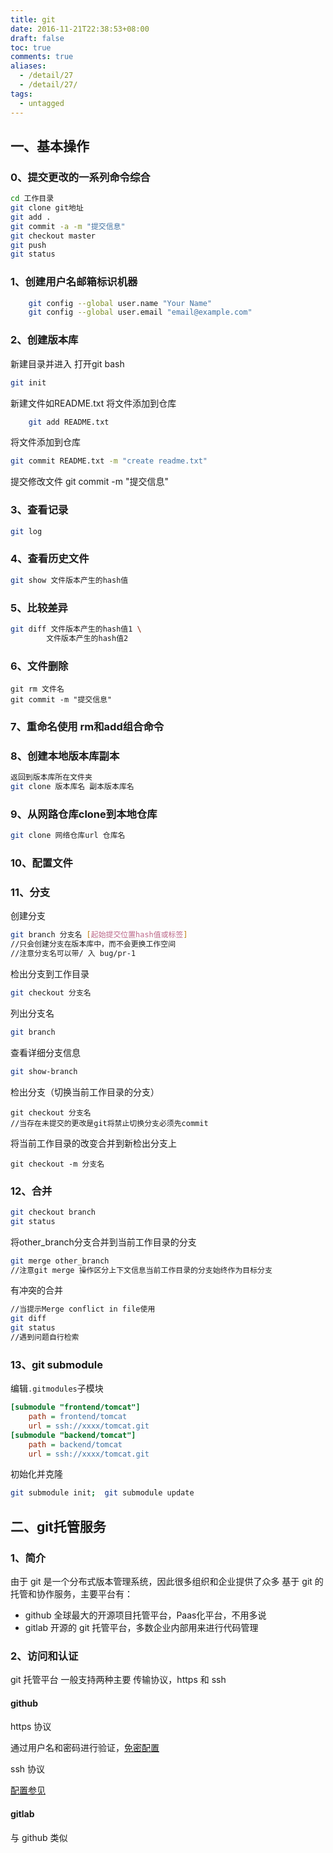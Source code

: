 ```yaml
---
title: git
date: 2016-11-21T22:38:53+08:00
draft: false
toc: true
comments: true
aliases:
  - /detail/27
  - /detail/27/
tags:
  - untagged
---
```


## 一、基本操作

### 0、提交更改的一系列命令综合

```bash
cd 工作目录
git clone git地址
git add .
git commit -a -m "提交信息"
git checkout master
git push
git status
```

### 1、创建用户名邮箱标识机器

```bash
	git config --global user.name "Your Name"
	git config --global user.email "email@example.com"
```

### 2、创建版本库

新建目录并进入
打开git bash

```bash
git init
```

新建文件如README.txt
将文件添加到仓库

```bash
	git add README.txt
```

将文件添加到仓库

```bash
git commit README.txt -m "create readme.txt"
```

提交修改文件 git commit -m "提交信息"

### 3、查看记录

```bash
git log
```

### 4、查看历史文件

```bash
git show 文件版本产生的hash值
```

### 5、比较差异

```bash
git diff 文件版本产生的hash值1 \
        文件版本产生的hash值2
```

### 6、文件删除

```
git rm 文件名
git commit -m "提交信息"
```

### 7、重命名使用 rm和add组合命令

### 8、创建本地版本库副本

```bash
返回到版本库所在文件夹
git clone 版本库名 副本版本库名
```

### 9、从网路仓库clone到本地仓库

```bash
git clone 网络仓库url 仓库名
```

### 10、配置文件

### 11、分支

创建分支

```bash
git branch 分支名 [起始提交位置hash值或标签]
//只会创建分支在版本库中，而不会更换工作空间
//注意分支名可以带/ 入 bug/pr-1
```

检出分支到工作目录

```bash
git checkout 分支名
```

列出分支名

```bash
git branch
```

查看详细分支信息

```bash
git show-branch
```

检出分支（切换当前工作目录的分支）

```
git checkout 分支名
//当存在未提交的更改是git将禁止切换分支必须先commit
```

将当前工作目录的改变合并到新检出分支上

	git checkout -m 分支名

### 12、合并

```bash
git checkout branch
git status
```

将other_branch分支合并到当前工作目录的分支

```bash
git merge other_branch
//注意git merge 操作区分上下文信息当前工作目录的分支始终作为目标分支
```

有冲突的合并

```bash
//当提示Merge conflict in file使用
git diff
git status
//遇到问题自行检索
```

### 13、git submodule

编辑`.gitmodules`子模块

```ini
[submodule "frontend/tomcat"]
	path = frontend/tomcat
	url = ssh://xxxx/tomcat.git
[submodule "backend/tomcat"]
	path = backend/tomcat
	url = ssh://xxxx/tomcat.git
```

初始化并克隆

```bash
git submodule init;  git submodule update
```

## 二、git托管服务

### 1、简介

由于 git 是一个分布式版本管理系统，因此很多组织和企业提供了众多 基于 git 的托管和协作服务，主要平台有：

* github 全球最大的开源项目托管平台，Paas化平台，不用多说
* gitlab 开源的 git 托管平台，多数企业内部用来进行代码管理

### 2、访问和认证

git 托管平台 一般支持两种主要 传输协议，https 和 ssh

#### github

https 协议

通过用户名和密码进行验证，[免密配置](https://docs.github.com/cn/free-pro-team@latest/github/using-git/caching-your-github-credentials-in-git)

ssh 协议

[配置参见](https://docs.github.com/cn/free-pro-team@latest/github/authenticating-to-github/connecting-to-github-with-ssh)

#### gitlab

与 github 类似
